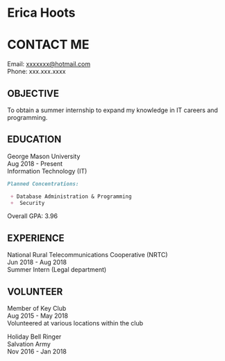 # Erica Hoots

# CONTACT ME
Email: xxxxxxx@hotmail.com<br>
Phone: xxx.xxx.xxxx

## OBJECTIVE
To obtain a summer internship to expand my knowledge in IT careers and programming.

## EDUCATION

George Mason University<br>
Aug 2018 - Present<br>
Information Technology (IT)<br>
```markdown
Planned Concentrations:

 + Database Administration & Programming
 +  Security
```
Overall GPA: 3.96

## EXPERIENCE

National Rural Telecommunications Cooperative (NRTC)<br>
Jun 2018 - Aug 2018<br>
Summer Intern (Legal department)

## VOLUNTEER

Member of Key Club<br>
Aug 2015 - May 2018<br>
	Volunteered at various locations within the club
	
Holiday Bell Ringer<br>
Salvation Army<br>
Nov 2016 - Jan 2018
